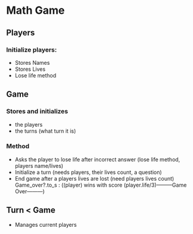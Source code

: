# Math Game

## Players
### Initialize players:
- Stores Names
- Stores Lives 
- Lose life method

## Game
### Stores and initializes 
- the players
- the turns (what turn it is)
### Method
- Asks the player to lose life after incorrect answer (lose life method, players name/lives)
- Initialize a turn (needs players, their lives count, a question)
- End game after a players lives are lost (need players lives count)
Game_over?.to_s : ((player) wins with score (player.life/3)———Game Over———)

## Turn < Game
- Manages current players
